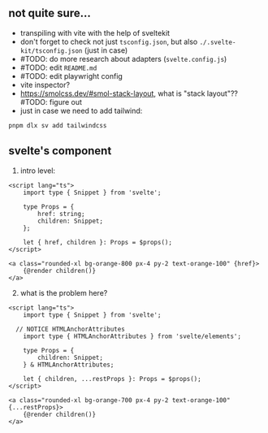 ## not quite sure...

- transpiling with vite with the help of sveltekit
- don't forget to check not just `tsconfig.json`, but also `./.svelte-kit/tsconfig.json` (just in case)
- #TODO: do more research about adapters (`svelte.config.js`)
- #TODO: edit `README.md`
- #TODO: edit playwright config
- vite inspector?
- https://smolcss.dev/#smol-stack-layout, what is "stack layout"?? #TODO: figure out
- just in case we need to add tailwind:

```bash
pnpm dlx sv add tailwindcss
```

## svelte's component

1. intro level:

```svelte
<script lang="ts">
	import type { Snippet } from 'svelte';

	type Props = {
		href: string;
		children: Snippet;
	};

	let { href, children }: Props = $props();
</script>

<a class="rounded-xl bg-orange-800 px-4 py-2 text-orange-100" {href}>
	{@render children()}
</a>
```

2. what is the problem here?

```svelte
<script lang="ts">
	import type { Snippet } from 'svelte';

  // NOTICE HTMLAnchorAttributes
	import type { HTMLAnchorAttributes } from 'svelte/elements';

	type Props = {
		children: Snippet;
	} & HTMLAnchorAttributes;

	let { children, ...restProps }: Props = $props();
</script>

<a class="rounded-xl bg-orange-700 px-4 py-2 text-orange-100" {...restProps}>
	{@render children()}
</a>

```
